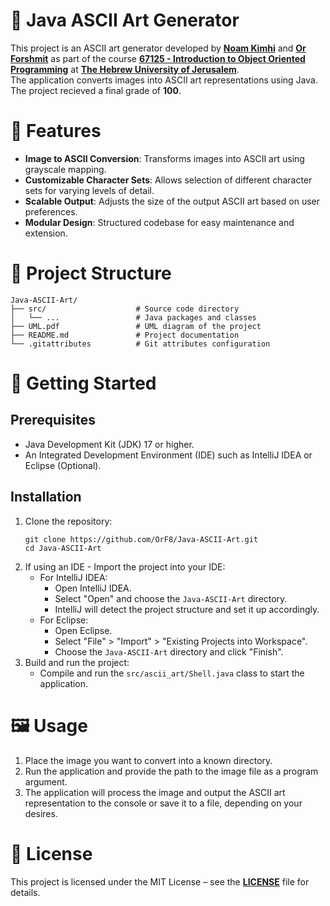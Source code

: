 # 🎨 Java ASCII Art Generator
This project is an ASCII art generator developed by [**Noam Kimhi**](https://github.com/noam-kimhi) and [**Or Forshmit**](https://github.com/OrF8) as part of the course [**67125 - Introduction to Object Oriented Programming**](https://shnaton.huji.ac.il/index.php/NewSyl/67125/2/2025/) at [**The Hebrew University of Jerusalem**](https://en.huji.ac.il/). \
The application converts images into ASCII art representations using Java. \
The project recieved a final grade of **100**.

# 🧩 Features
- **Image to ASCII Conversion**: Transforms images into ASCII art using grayscale mapping.
- **Customizable Character Sets**: Allows selection of different character sets for varying levels of detail.
- **Scalable Output**: Adjusts the size of the output ASCII art based on user preferences.
- **Modular Design**: Structured codebase for easy maintenance and extension.

# 📁 Project Structure
````
Java-ASCII-Art/
├── src/                    # Source code directory
│   └── ...                 # Java packages and classes
├── UML.pdf                 # UML diagram of the project
├── README.md               # Project documentation
└── .gitattributes          # Git attributes configuration
````

# 🚀 Getting Started
## Prerequisites
- Java Development Kit (JDK) 17 or higher.
- An Integrated Development Environment (IDE) such as IntelliJ IDEA or Eclipse (Optional).
## Installation
1. Clone the repository:
   ````
   git clone https://github.com/OrF8/Java-ASCII-Art.git
   cd Java-ASCII-Art
   ````
2. If using an IDE - Import the project into your IDE:
   - For IntelliJ IDEA:​
     - Open IntelliJ IDEA.
     - Select "Open" and choose the `Java-ASCII-Art` directory.
     - IntelliJ will detect the project structure and set it up accordingly.
   - For Eclipse:
     - Open Eclipse.
     - Select "File" > "Import" > "Existing Projects into Workspace".
     - Choose the `Java-ASCII-Art` directory and click "Finish".
3. Build and run the project:
   - Compile and run the `src/ascii_art/Shell.java` class to start the application.
  
# 🖼️ Usage
1. Place the image you want to convert into a known directory.
2. Run the application and provide the path to the image file as a program argument.​
3. The application will process the image and output the ASCII art representation to the console or save it to a file, depending on your desires.

# 📄 License
This project is licensed under the MIT License – see the [**LICENSE**](https://github.com/OrF8/Java-ASCII-Art/blob/main/LICENSE) file for details.














